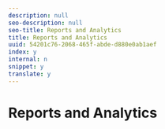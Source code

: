 ```yaml
---
description: null
seo-description: null
seo-title: Reports and Analytics
title: Reports and Analytics
uuid: 54201c76-2068-465f-abde-d880e0ab1aef
index: y
internal: n
snippet: y
translate: y
---
```


# Reports and Analytics


